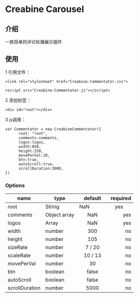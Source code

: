 # Creabine Carousel
## 介绍
一款简单的评论轮播展示插件
## 使用
1 引用文件：

`<link rel="stylesheet" href="Creabine-Commentator.css">`

`<script src="Creabine-Commentator.js"></script> `
    
2 添加标签：

`<div id="root"></div>`

3 js调用：

```
var Commentator = new CreabineCommentator({
      root: "root",
      comments:comments,
      logos:logos,
      width:850,
      height:250,
      movePerVal:20,
      btn:true,
      autoScroll:true,
      scrollDuration:3000,
})
```

### Options
| name          | type         | default         | required   |
| --------      | ---------    |:----------:     | ----------:| 
| root          | String       | NaN             |  yes       |
| comments      | Object array | NaN             |  yes       |
| logos         | Array    	   | NaN             |  yes       |
| width         | number 	   | 300             |  no        |
| height        | number       | 105             |  no        |
| sizeRate		| number       | 7 / 20          |  no        |
| scaleRate	    | number       | 10 / 13         |  no        |
| movePerVal	| number       | 30              |  no        |
| btn	    	| boolean      | false           |  no        |
| autoScroll	| boolean      | false           |  no        |
| scrollDuration| number       | 5000            |  no        |
